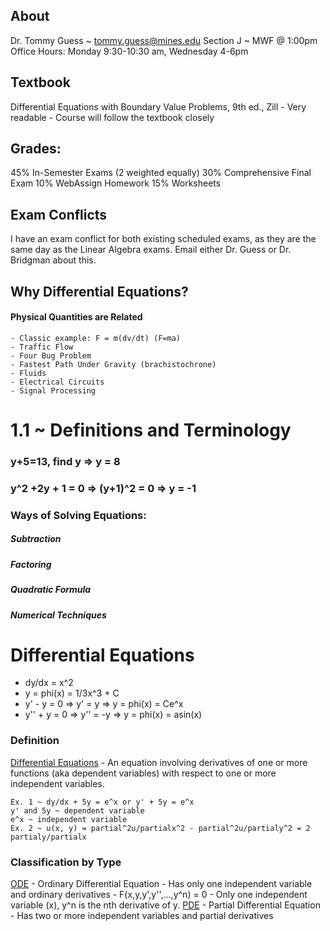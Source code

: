 ## About
Dr. Tommy Guess ~ tommy.guess@mines.edu 
Section J ~ MWF @ 1:00pm
Office Hours: Monday 9:30-10:30 am, Wednesday 4-6pm
## Textbook
Differential Equations with Boundary Value Problems, 9th ed., Zill
	- Very readable
	- Course will follow the textbook closely
## Grades:
45% In-Semester Exams (2 weighted equally)
30% Comprehensive Final Exam
10% WebAssign Homework
15% Worksheets
## Exam Conflicts
I have an exam conflict for both existing scheduled exams, as they are the same day as the Linear Algebra exams. Email either Dr. Guess or Dr. Bridgman about this.
## Why Differential Equations?
#### Physical Quantities are Related 
	- Classic example: F = m(dv/dt) (F=ma)
	- Traffic Flow
	- Four Bug Problem
	- Fastest Path Under Gravity (brachistochrone)
	- Fluids
	- Electrical Circuits
	- Signal Processing
# 1.1 ~ Definitions and Terminology
### y+5=13, find y => y = 8
 ### y^2 +2y + 1 = 0 => (y+1)^2 = 0 => y = -1

### Ways of Solving Equations:
##### Subtraction
##### Factoring
##### Quadratic Formula
##### Numerical Techniques

# Differential Equations
- dy/dx = x^2 
- y = phi(x) = 1/3x^3 + C 
- y' - y = 0 => y' = y => y = phi(x) = Ce^x
- y'' + y = 0 => y'' = -y => y = phi(x) = asin(x)
### Definition 
[Differential Equations](differential-equations.md) - An equation involving derivatives of one or more functions (aka dependent variables) with respect to one or more independent variables.

	Ex. 1 ~ dy/dx + 5y = e^x or y' + 5y = e^x
	y' and 5y ~ dependent variable
	e^x ~ independent variable
	Ex. 2 ~ u(x, y) = partial^2u/partialx^2 - partial^2u/partialy^2 = 2 partialy/partialx

### Classification by Type
[ODE](ordinary-differential-equations.md) - Ordinary Differential Equation
	- Has only one independent variable and ordinary derivatives
	- F(x,y,y',y'',...,y^n) = 0
		- Only one independent variable (x), y^n is the nth derivative of y. 
[PDE](partial-differential-equation) - Partial Differential Equation 
	- Has two or more independent variables and partial derivatives
